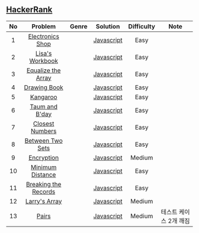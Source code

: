 ## [HackerRank](https://www.hackerrank.com/dashboard)

| No | Problem        | Genre | Solution | Difficulty | Note |
|:--:|:--------------:|:-----:|:--------:|:----------:|:----:|
| 1 | [Electronics Shop](https://www.hackerrank.com/challenges/electronics-shop/problem) || [Javascript](Solutions/electronics_shop.js) | Easy ||
| 2 | [Lisa's Workbook](https://www.hackerrank.com/challenges/lisa-workbook/problem) || [Javascript](Solutions/lisa_workbook.js) | Easy ||
| 3 | [Equalize the Array](https://www.hackerrank.com/challenges/equality-in-a-array/problem) || [Javascript](Solutions/equality_in_an_array.js) | Easy ||
| 4 | [Drawing Book](https://www.hackerrank.com/challenges/drawing-book/problem) || [Javascript](Solutions/drawing_book.js) | Easy ||
| 5 | [Kangaroo](https://www.hackerrank.com/challenges/kangaroo/problem) || [Javascript](Solutions/kangaroo.js) | Easy ||
| 6 | [Taum and B'day](https://www.hackerrank.com/challenges/taum-and-bday/problem) || [Javascript](Solutions/taum_and_bday.js) | Easy ||
| 7 | [Closest Numbers](https://www.hackerrank.com/challenges/closest-numbers/problem) || [Javascript](Solutions/closest_numbers.js) | Easy ||
| 8 | [Between Two Sets](https://www.hackerrank.com/challenges/between-two-sets/problem) || [Javascript](Solutions/between_two_sets.js) | Easy ||
| 9 | [Encryption](https://www.hackerrank.com/challenges/encryption/problem) || [Javascript](Solutions/encryption.js) | Medium ||
| 10 | [Minimum Distance](https://www.hackerrank.com/challenges/minimum-distances/problem) || [Javascript](Solutions/minimum_distances.js) | Easy ||
| 11 | [Breaking the Records](https://www.hackerrank.com/challenges/breaking-best-and-worst-records/problem) || [Javascript](Solutions/breaking_best_and_worst_records.js) | Easy ||
| 12 | [Larry's Array](https://www.hackerrank.com/challenges/larrys-array/problem) || [Javascript](Solutions/larrys-array.js) | Medium ||
| 13 | [Pairs](https://www.hackerrank.com/challenges/pairs/problem) || [Javascript](Solutions/pairs.js) | Medium | 테스트 케이스 2개 깨짐 |
